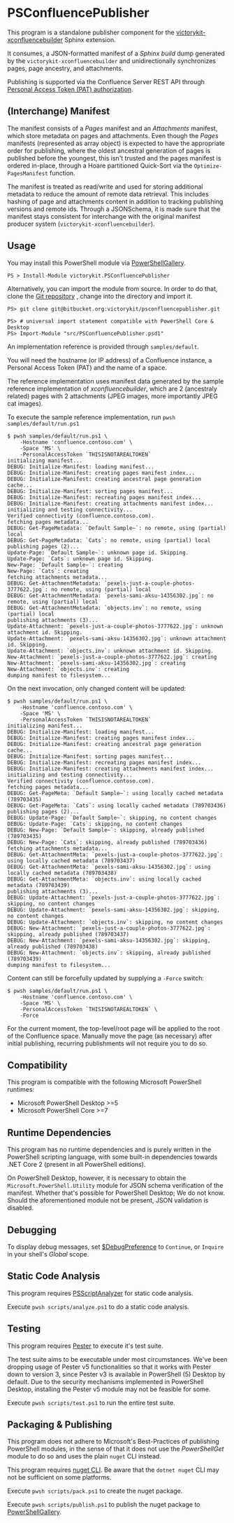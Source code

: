 # PSConfluencePublisher

This program is a standalone publisher component for the 
[victorykit-xconfluencebuilder](https://bitbucket.org/victorykit/xconfluencebuilder) 
Sphinx extension. 

It consumes, a JSON-formatted manifest of a *Sphinx build* dump generated by 
the `victorykit-xconfluencebuilder` and unidirectionally synchronizes 
pages, page ancestry, and attachments.

Publishing is supported via the Confluence Server REST API through 
[Personal Access Token (PAT) authorization](https://confluence.atlassian.com/enterprise/using-personal-access-tokens-1026032365.html).

## (Interchange) Manifest

The manifest consists of a *Pages* manifest and an *Attachments* manifest, which
store metadata on pages and attachments. Even though the *Pages* manifests 
(represented as array object) is expected to have the appropriate order for
publishing, where the oldest ancestral generation of pages is published before 
the youngest, this isn't trusted and the pages manifest is ordered in-place, 
through a Hoare partitioned Quick-Sort via the ``Optimize-PagesManifest`` 
function.

The manifest is treated as read/write and used for storing additional metadata
to reduce the amount of remote data retrieval. This includes hashing of page and
attachments content in addition to tracking publishing versions and remote ids.
Through a JSONSchema, it is made sure that the manifest stays consistent for
interchange with the original manifest producer system
(`victorykit-xconfluencebuilder`).

## Usage

You may install this PowerShell module via
[PowerShellGallery](https://www.powershellgallery.com/packages/victorykit.PSConfluencePublisher).

```
PS > Install-Module victorykit.PSConfluencePublisher
```

Alternatively, you can import the module from source. In order to do that, 
clone the 
[Git repository](https://bitbucket.org/victorykit/psconfluencepublisher/src)
, change into the directory and import it.

```
PS> git clone git@bitbucket.org:victorykit/psconfluencepublisher.git
```

```
PS> # universal import statement compatible with PowerShell Core & Desktop
PS> Import-Module "src/PSConfluencePublisher.psd1"
```

An implementation reference is provided through `samples/default`.

You will need the hostname (or IP address) of a Confluence instance, a Personal
Access Token (PAT) and the name of a space.

The reference implementation uses manifest data generated by the sample 
reference implementation of *xconfluencebuilder*, which are 2 (ancestraly 
related) pages with 2 attachments (JPEG images, more importantly JPEG cat 
images).

To execute the sample reference implementation, run 
`pwsh samples/default/run.ps1`

```
$ pwsh samples/default/run.ps1 \
    -Hostname 'confluence.contoso.com' \
    -Space 'MS' \
    -PersonalAccessToken `THISISNOTAREALTOKEN`
initializing manifest...
DEBUG: Initialize-Manifest: loading manifest...
DEBUG: Initialize-Manifest: creating pages manifest index...
DEBUG: Initialize-Manifest: creating ancestral page generation cache...
DEBUG: Initialize-Manifest: sorting pages manifest...
DEBUG: Initialize-Manifest: recreating pages manifest index...
DEBUG: Initialize-Manifest: creating attachments manifest index...
initializing and testing connectivity...
Verified connectivity (confluence.contoso.com).                                                  
fetching pages metadata...
DEBUG: Get-PageMetadata: `Default Sample~`: no remote, using (partial) local                   
DEBUG: Get-PageMetadata: `Cats`: no remote, using (partial) local                              
publishing pages (2)...
Update-Page: `Default Sample~`: unknown page id. Skipping.
Update-Page: `Cats`: unknown page id. Skipping.
New-Page: `Default Sample~`: creating
New-Page: `Cats`: creating                                                                     
fetching attachments metadata...                                                               
DEBUG: Get-AttachmentMetadata: `pexels-just-a-couple-photos-3777622.jpg`: no remote, using (partial) local
DEBUG: Get-AttachmentMetadata: `pexels-sami-aksu-14356302.jpg`: no remote, using (partial) local
DEBUG: Get-AttachmentMetadata: `objects.inv`: no remote, using (partial) local                 
publishing attachments (3)...
Update-Attachment: `pexels-just-a-couple-photos-3777622.jpg`: unknown attachment id. Skipping.
Update-Attachment: `pexels-sami-aksu-14356302.jpg`: unknown attachment id. Skipping.
Update-Attachment: `objects.inv`: unknown attachment id. Skipping.
New-Attachment: `pexels-just-a-couple-photos-3777622.jpg`: creating
New-Attachment: `pexels-sami-aksu-14356302.jpg`: creating                                      
New-Attachment: `objects.inv`: creating                                                        
dumping manifest to filesystem...
```

On the next invocation, only changed content will be updated:

```
$ pwsh samples/default/run.ps1 \
    -Hostname 'confluence.contoso.com' \
    -Space 'MS' \
    -PersonalAccessToken `THISISNOTAREALTOKEN`
initializing manifest...
DEBUG: Initialize-Manifest: loading manifest...
DEBUG: Initialize-Manifest: creating pages manifest index...
DEBUG: Initialize-Manifest: creating ancestral page generation cache...
DEBUG: Initialize-Manifest: sorting pages manifest...
DEBUG: Initialize-Manifest: recreating pages manifest index...
DEBUG: Initialize-Manifest: creating attachments manifest index...
initializing and testing connectivity...
Verified connectivity (confluence.contoso.com).                                                                           
fetching pages metadata...
DEBUG: Get-PageMeta: `Default Sample~`: using locally cached metadata (789703435)
DEBUG: Get-PageMeta: `Cats`: using locally cached metadata (789703436)
publishing pages (2)...
DEBUG: Update-Page: `Default Sample~`: skipping, no content changes
DEBUG: Update-Page: `Cats`: skipping, no content changes
DEBUG: New-Page: `Default Sample~`: skipping, already published (789703435)
DEBUG: New-Page: `Cats`: skipping, already published (789703436)
fetching attachments metadata...
DEBUG: Get-AttachmentMeta: `pexels-just-a-couple-photos-3777622.jpg`: using locally cached metadata (789703437)
DEBUG: Get-AttachmentMeta: `pexels-sami-aksu-14356302.jpg`: using locally cached metadata (789703438)
DEBUG: Get-AttachmentMeta: `objects.inv`: using locally cached metadata (789703439)
publishing attachments (3)...
DEBUG: Update-Attachment: `pexels-just-a-couple-photos-3777622.jpg`: skipping, no content changes
DEBUG: Update-Attachment: `pexels-sami-aksu-14356302.jpg`: skipping, no content changes
DEBUG: Update-Attachment: `objects.inv`: skipping, no content changes
DEBUG: New-Attachment: `pexels-just-a-couple-photos-3777622.jpg`: skipping, already published (789703437)
DEBUG: New-Attachment: `pexels-sami-aksu-14356302.jpg`: skipping, already published (789703438)
DEBUG: New-Attachment: `objects.inv`: skipping, already published (789703439)
dumping manifest to filesystem...
```

Content can still be forcefully updated by supplying a ``-Force`` switch:

```
$ pwsh samples/default/run.ps1 \
    -Hostname 'confluence.contoso.com' \
    -Space 'MS' \
    -PersonalAccessToken `THISISNOTAREALTOKEN` \
    -Force
```




For the current moment, the top-level/root page will be applied to the root of
the Confluence space. Manually move the page (as necessary)  after initial 
publishing, recurring publishments will not require you to do so.

## Compatibility

This program is compatible with the following Microsoft PowerShell runtimes:

- Microsoft PowerShell Desktop >=5
- Microsoft PowerShell Core >=7

## Runtime Dependencies

This program has no runtime dependencies and is purely written in the PowerShell
scripting language, with some built-in dependencies towards .NET Core 2 (present
in all PowerShell editions).

On PowerShell Desktop, however, it is necessary to obtain the 
`Microsoft.PowerShell.Utility` module for JSON schema verification of the 
manifest. Whether that's possible for PowerShell Desktop; We do not know. 
Should the aforementioned module not be present, JSON validation is  disabled.

## Debugging

To display debug messages, set 
[$DebugPreference](https://learn.microsoft.com/en-us/powershell/module/microsoft.powershell.core/about/about_preference_variables?view=powershell-7.3#debugpreference)
to `Continue`, or `Inquire` in your shell's *Global* scope.

## Static Code Analysis

This program requires
[PSScriptAnalyzer](https://learn.microsoft.com/en-us/powershell/utility-modules/psscriptanalyzer/overview?view=ps-modules)
for static code analysis.

Execute `pwsh scripts/analyze.ps1` to do a static code analysis.

## Testing

This program requires [Pester](https://pester.dev/) to execute it's test suite.

The test suite aims to be executable under most circumstances. We've been 
dropping usage of Pester v5 functionalities so that it works with Pester down 
to version 3, since Pester v3 is available in PowerShell (5) Desktop by default.
Due to the security mechanisms implemented in PowerShell Desktop, installing the
Pester v5 module may not be feasible for some.

Execute `pwsh scripts/test.ps1` to run the entire test suite.

## Packaging & Publishing

This program does not adhere to Microsoft's Best-Practices of publishing
PowerShell modules, in the sense of that it does not use the *PowerShellGet*
module to do so and uses the plain `nuget` CLI instead.

This program requires [nuget
CLI](https://learn.microsoft.com/en-us/nuget/install-nuget-client-tools). Be
aware that the `dotnet nuget` CLI may not be sufficient on some platforms.

Execute `pwsh scripts/pack.ps1` to create the nuget package.

Execute `pwsh scripts/publish.ps1` to publish the nuget package to
[PowerShellGallery](https://www.powershellgallery.com).
